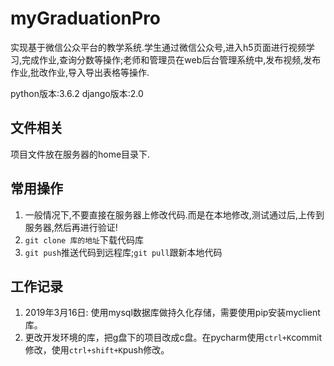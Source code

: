 # myGraduationPro
实现基于微信公众平台的教学系统.学生通过微信公众号,进入h5页面进行视频学习,完成作业,查询分数等操作;老师和管理员在web后台管理系统中,发布视频,发布作业,批改作业,导入导出表格等操作.

python版本:3.6.2
django版本:2.0

## 文件相关
项目文件放在服务器的home目录下.

## 常用操作
1. 一般情况下,不要直接在服务器上修改代码.而是在本地修改,测试通过后,上传到服务器,然后再进行验证!
1. `git clone 库的地址`下载代码库
1. `git push`推送代码到远程库;`git pull`跟新本地代码

## 工作记录

1. 2019年3月16日: 使用mysql数据库做持久化存储，需要使用pip安装myclient库。
2. 更改开发环境的库，把g盘下的项目改成c盘。在pycharm使用`ctrl+K`commit修改，使用`ctrl+shift+K`push修改。
